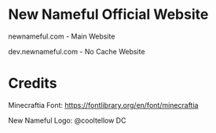 # New Nameful Official Website 

newnameful.com - Main Website

dev.newnameful.com - No Cache Website

# Credits

Minecraftia Font: https://fontlibrary.org/en/font/minecraftia

New Nameful Logo: @cooltellow DC
